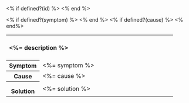<style>
main table {
  table-layout: fixed;
}
</style>
<% if defined?(id) %>
<a name="<%= id %>"></a>
<% end %>
<div>
  <table class="nice">
    <style>
      main table {
        table-layout: fixed;
      }
    </style>
  <col width="20%">
  <col width="80%">
  <tr>
  <th colspan="2" style="text-align: left;"> <br>
    <%= description %>
  <br><br></th>
  </tr>
<% if defined?(symptom) %>
  <tr>
    <th>Symptom</th>
    <td><%= symptom %></td>
  </tr>
<% end %>
<% if defined?(cause) %>
  <tr>
    <th>Cause</th>
    <td><%= cause %></td>
  </tr>
<% end%>
  <tr>
    <th style="vertical-align: top; padding-top: 1em;">Solution</th>
    <td><%= solution %></td>
  </tr>
</table>
</div>